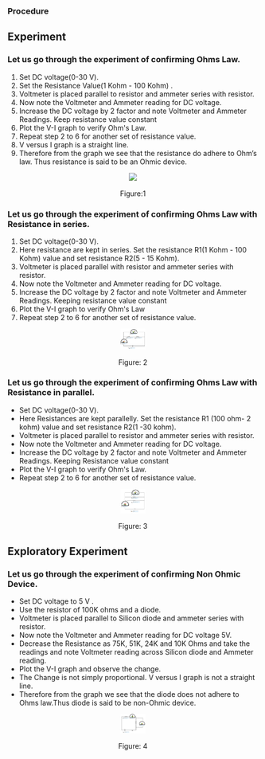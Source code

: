 ### Procedure
## Experiment

### Let us go through the experiment of confirming Ohms Law.
1.  Set DC voltage(0-30 V).
2.  Set the Resistance Value(1 Kohm - 100 Kohm) .
3.  Voltmeter is placed parallel to resistor and ammeter series with resistor.
4.  Now note the Voltmeter and Ammeter reading for DC voltage.
5.  Increase the DC voltage by 2 factor and note Voltmeter and Ammeter Readings. Keep resistance value constant
6.  Plot the V-I graph to verify Ohm's Law.
7.  Repeat step 2 to 6 for another set of resistance value.
8. V versus I graph is a straight line.
9. Therefore from the graph we see that the resistance do adhere to Ohm’s law. Thus resistance is said to be an Ohmic device.

<div align="center">
<img src="experiment/images/ohmslw_pr.png" width="10%">
<p>Figure:1</p>
</div>

### Let us go through the experiment of confirming Ohms Law with Resistance in series.
1. Set DC voltage(0-30 V).
2. Here resistance are kept in series. Set the resistance R1(1 Kohm - 100 Kohm) value and set resistance R2(5 - 15 Kohm).
3. Voltmeter is placed parallel with resistor and ammeter series with resistor.
4. Now note the Voltmeter and Ammeter reading for DC voltage.
5. Increase the DC voltage by 2 factor and note Voltmeter and Ammeter Readings. Keeping resistance value constant
6. Plot the V-I graph to verify Ohm's Law
7. Repeat step 2 to 6 for another set of resistance value.

<div align="center">
<img src="experiment/images/ohmssrs_pr.png" width="10%">
<p>Figure: 2</p>
</div>

### Let us go through the experiment of confirming Ohms Law with Resistance in parallel.
- Set DC voltage(0-30 V).
- Here Resistances are kept parallelly. Set the resistance R1 (100 ohm- 2 kohm) value and set resistance R2(1 -30 kohm).
- Voltmeter is placed parallel to resistor and ammeter series with resistor.
- Now note the Voltmeter and Ammeter reading for DC voltage.
- Increase the DC voltage by 2 factor and note Voltmeter and Ammeter Readings. Keeping Resistance value constant
- Plot the V-I graph to verify Ohm's Law.
- Repeat step 2 to 6 for another set of resistance value.

<div align="center">
<img src="experiment/images/ohmsprl_pr.png" width="10%">
<p>Figure: 3</p>
</div>

## Exploratory Experiment

### Let us go through the experiment of confirming Non Ohmic Device.
- Set DC voltage to 5 V .
- Use the resistor of 100K ohms and a diode.
- Voltmeter is placed parallel to Silicon diode and ammeter series with resistor.
- Now note the Voltmeter and Ammeter reading for DC voltage 5V.
- Decrease the Resistance as 75K, 51K, 24K and 10K Ohms and take the readings and note Voltmeter reading across Silicon diode and Ammeter reading.
- Plot the V-I graph and observe the change.
- The Change is not simply proportional. V versus I graph is not a straight line.
- Therefore from the graph we see that the diode does not adhere to Ohms law.Thus diode is said to be non-Ohmic device.

<div align="center">
<img src="experiment/images/ohmsnhm_pr.png" width="10%">
<p>Figure: 4</p>
</div>
